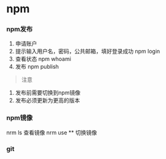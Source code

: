 # npm
### npm发布
  1. 申请账户
  2. 提示输入用户名，密码，公共邮箱，填好登录成功 npm login
  3. 查看状态 npm whoami
  4. 发布 npm publish

>注意
1. 发布前需要切换到npm镜像
2. 发布必须更新为更高的版本

### npm镜像
nrm ls 查看镜像
nrm use ** 切换镜像


### git



